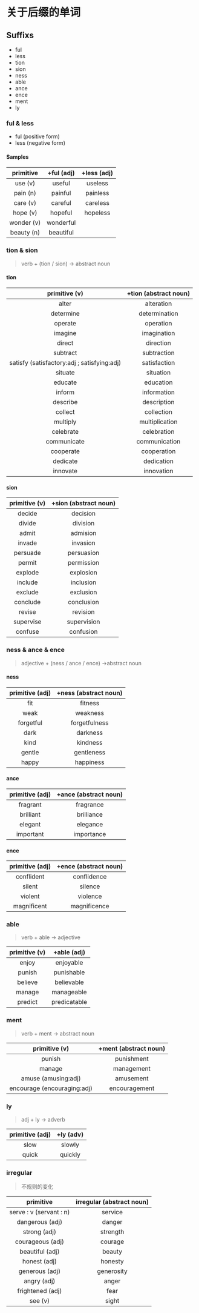 # 关于后缀的单词

## Suffixs
- ful
- less
- tion
- sion
- ness
- able
- ance
- ence
- ment
- ly

### ful & less
- ful (positive form)
- less (negative form)

#### Samples  
   
| primitive         | +ful (adj)            | +less (adj)     
| :---:             | :---:                 | :---: 
| use (v)           | useful                | useless
| pain (n)          | painful               | painless
| care (v)          | careful               | careless
| hope (v)          | hopeful               | hopeless
| wonder (v)        | wonderful             |
| beauty (n)        | beautiful             |

### tion & sion
> verb + (tion / sion) -> abstract noun

#### tion
  
| primitive (v)        | +tion (abstract noun)            
| :---:             | :---:                 
| alter           | alteration                
| determine           | determination               
| operate          | operation               
| imagine         | imagination               
| direct      | direction             
| subtract       | subtraction  
| satisfy (satisfactory:adj ; satisfying:adj) | satisfaction
| situate | situation
| educate | education
| inform | information
| describe | description
| collect | collection
| multiply | multiplication
| celebrate | celebration
| communicate | communication
| cooperate | cooperation
| dedicate | dedication
| innovate | innovation

#### sion

| primitive (v)        | +sion (abstract noun)            
| :---:             | :---:                 
| decide           | decision                
| divide           | division               
| admit          | admision               
| invade         | invasion               
| persuade      | persuasion             
| permit       | permission  
| explode | explosion
| include | inclusion
| exclude | exclusion
| conclude | conclusion
| revise | revision
| supervise | supervision
| confuse | confusion

### ness & ance & ence
> adjective + (ness / ance / ence) ->abstract noun

#### ness

| primitive (adj)        | +ness (abstract noun)            
| :---:             | :---:                 
| fit           | fitness                
| weak           | weakness               
| forgetful          | forgetfulness               
| dark         | darkness               
| kind      | kindness             
| gentle       | gentleness  
| happy | happiness

#### ance

| primitive (adj)        | +ance (abstract noun)            
| :---:             | :---:                 
| fragrant           | fragrance                
| brilliant           | brilliance               
| elegant          | elegance               
| important         | importance               


#### ence

| primitive (adj)        | +ence (abstract noun)            
| :---:             | :---:                 
| conflident           | conflidence                
| silent           | silence               
| violent          | violence               
| magnificent         | magnificence


### able
> verb + able -> adjective

| primitive (v)        | +able (adj)            
| :---:             | :---:                 
| enjoy           | enjoyable                
| punish           | punishable               
| believe          | believable               
| manage         | manageable
| predict | predicatable

### ment
> verb + ment -> abstract noun

| primitive (v)        | +ment (abstract noun)            
| :---:             | :---:                 
| punish           | punishment                
| manage           | management               
| amuse (amusing:adj)         | amusement               
| encourage (encouraging:adj)         | encouragement

### ly
> adj + ly -> adverb

| primitive (adj)        | +ly (adv)            
| :---:             | :---:                 
| slow           | slowly                
| quick           | quickly               

### irregular
> 不规则的变化

| primitive         | irregular (abstract noun)            
| :---:             | :---:                 
| serve : v (servant : n)           | service                
| dangerous (adj)           | danger
| strong (adj) | strength
| courageous (adj) | courage
| beautiful (adj) | beauty
| honest (adj) | honesty
| generous (adj) | generosity
| angry (adj) | anger
| frightened (adj) | fear
| see (v) | sight


